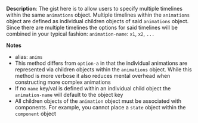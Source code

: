 __Description__: The gist here is to allow users to specify multiple timelines within the same `animations` object. Multiple timelines within the `animations` object are defined as individual children objects of said `animations` object. Since there are multiple timelines the options for said timelines will be combined in your typical fashion: `animation-name`: `x1`, `x2`, `...`

__Notes__

+ alias: `anims`
+ This method differs from `option-a` in that the individual animations are represented via children objects within the `animations` object. While this method is more verbose it also reduces mental overhead when constructing more complex animations
+ If no `name` key/val is defined within an individual child object the `animation-name` will default to the object key
+ All children objects of the `animation` object must be associated with components. For example, you cannot place a `state` object within the `component` object
